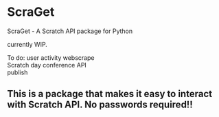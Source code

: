 # ScraGet
ScraGet - A Scratch API package for Python

currently WIP.

To do:
user activity webscrape <br>
Scratch day conference API <br>
publish

## This is a package that makes it easy to interact with Scratch API. No passwords required!!

